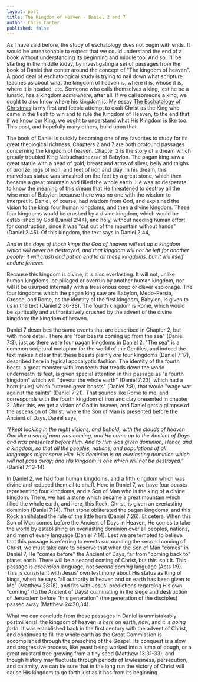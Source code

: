 ```yaml
---
layout: post
title: The Kingdom of Heaven - Daniel 2 and 7
author: Chris Carter
published: false
---
```


As I have said before, the study of eschatology does not begin with ends. It would be unreasonable to expect that we could understand the end of a book without understanding its beginning and middle too. And so, I'll be starting in the middle today, by investigating a set of passages from the book of Daniel that center around the concept of "The kingdom of heaven". A good deal of eschatological study is trying to nail down what scripture teaches us about what the kingdom of heaven is, where it is, whose it is, where it is headed, etc. Someone who calls themselves a king, lest he be a lunatic, has a kingdom _somewhere_, after all. If we call someone a king, we ought to also know where his kingdom is. My essay [The Eschatology of Christmas](https://chrisevancarter.com/2020/12/25/the-eschatology-of-christmas) is my first and feeble attempt to exalt Christ as the King who came in the flesh to win and to rule the Kingdom of Heaven, to the end that if we know our King, we ought to understand what His Kingdom is like too. This post, and hopefully many others, build upon that.

The book of Daniel is quickly becoming one of my favorites to study for its great theological richness. Chapters 2 and 7 are both profound passages concerning the kingdom of heaven. Chapter 2 is the story of a dream which greatly troubled King Nebuchadnezzar of Babylon. The pagan king saw a great statue with a head of gold, breast and arms of silver, belly and thighs of bronze, legs of iron, and feet of iron and clay. In his dream, this marvelous statue was smashed on the feet by a great stone, which then became a great mountain and filled the whole earth. He was so desperate to know the meaning of this dream that He threatened to destroy all the wise men of Babylon because there was no one with the wisdom to interpret it. Daniel, of course, had wisdom from God, and explained the vision to the king: four human kingdoms, and then a divine kingdom. These four kingdoms would be crushed by a divine kingdom, which would be established by God (Daniel 2:44), and holy, without needing human effort for construction, since it was "cut out of the mountain without hands" (Daniel 2:45). Of this kingdom, the text says in Daniel 2:44,

_And in the days of those kings the God of heaven will set up a kingdom which will never be destroyed, and that kingdom will not be left for another people; it will crush and put an end to all these kingdoms, but it will itself endure forever._

Because this kingdom is divine, it is also everlasting. It will not, unlike human kingdoms, be pillaged or overrun by another human kingdom, nor will it be usurped internally with a treasonous coup or clever espionage. The four kingdoms which the pagan king saw are Babylon, Medo-Persia, Greece, and Rome, as the identity of the first kingdom, Babylon, is given to us in the text (Daniel 2:36-38). The fourth kingdom is Rome, which would be spiritually and authoritatively crushed by the advent of the divine kingdom: the kingdom of heaven.

Daniel 7 describes the same events that are described in Chapter 2, but with more detail. There are "four beasts coming up from the sea" (Daniel 7:3), just as there were four pagan kingdoms in Daniel 2. "The sea" is a common scriptural metaphor for the world of the Gentiles, and indeed the text makes it clear that these beasts plainly _are_ four kingdoms (Daniel 7:17), described here in typical apocalyptic fashion. The identity of the fourth beast, a great monster with iron teeth that treads down the world underneath its feet, is given special attention in this passage as "a fourth kingdom" which will "devour the whole earth" (Daniel 7:23), which had a horn (ruler) which "uttered great boasts" (Daniel 7:8), that would "wage war against the saints" (Daniel 7:21). That sounds like Rome to me, and corresponds with the fourth kingdom of iron and clay presented in chapter 2. After this, we get a vision of God in heaven, and Daniel gets a glimpse of the ascension of Christ, where the Son of Man is presented before the Ancient of Days. Daniel says,

_"I kept looking in the night visions, and behold, with the clouds of heaven One like a son of man was coming, and He came up to the Ancient of Days and was presented before Him. And to Him was given dominion, Honor, and a kingdom, so that all the peoples, nations, and populations of all languages might serve Him. His dominion is an everlasting dominion which will not pass away; and His kingdom is one which will not be destroyed."_ (Daniel 7:13-14)

In Daniel 2, we had four human kingdoms, and a fifth kingdom which was divine and reduced them all to chaff. Here in Daniel 7, we have four beasts representing four kingdoms, and a Son of Man who is the king of a divine kingdom. There, we had a stone which became a great mountain which filled the whole earth, and here, this Rock, Christ, is given an everlasting dominion (Daniel 7:14). That stone obliterated the pagan kingdoms, and this Rock annihilated the rule of the little horn (Daniel 7:26). Et cetera. When this Son of Man comes before the Ancient of Days in Heaven, He comes to take the world by establishing an everlasting dominion over all peoples, nations, and men of every language (Daniel 7:14). Lest we are tempted to believe that this passage is referring to events surrounding the second coming of Christ, we must take care to observe that when the Son of Man "comes" in Daniel 7, He "comes before" the Ancient of Days, far from "coming back to" planet earth. There will be a second coming of Christ, but this isn't it. This passage is _ascension_ language, not _second coming_ language (Acts 1:9). This is consistent with Jesus' own testimony about His status as King of kings, when he says "all authority in heaven and on earth has been given to Me" (Matthew 28:18), and fits with Jesus' predictions regarding His own "coming" (to the Ancient of Days) culminating in the siege and destruction of Jerusalem before "this generation" (the generation of the disciples) passed away (Matthew 24:30,34).

What we can conclude from these passages in Daniel is unmistakably postmillenial: the kingdom of heaven is _here_ on earth, _now_, and it is _going forth_. It was established back in the first century with the advent of Christ, and continues to fill the whole earth as the Great Commission is accomplished through the preaching of the Gospel. Its conquest is a slow and progressive process, like yeast being worked into a lump of dough, or a great mustard tree growing from a tiny seed (Matthew 13:31-33), and though history may fluctuate through periods of lawlessness, persecution, and calamity, we can be sure that in the long run the victory of Christ will cause His kingdom to go forth just as it has from its beginning.
